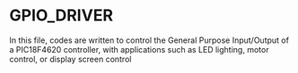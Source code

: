 # GPIO_DRIVER
In this file, codes are written to control the General Purpose Input/Output of a PIC18F4620 controller, with applications such as LED lighting, motor control, or display screen control
